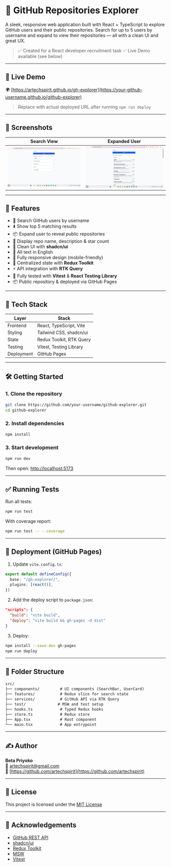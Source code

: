 # 🚀 GitHub Repositories Explorer

A sleek, responsive web application built with React + TypeScript to explore GitHub users and their public repositories. Search for up to 5 users by username and expand to view their repositories — all with a clean UI and great UX.

> ✅ Created for a React developer recruitment task
> ✅ Live Demo available (see below)

---

## 🔗 Live Demo

🌍 [https://artechspirit.github.io/gh-explorer](https://your-github-username.github.io/github-explorer)

> Replace with actual deployed URL after running `npm run deploy`

---

## 📸 Screenshots

| Search View | Expanded User |
|-------------|----------------|
| ![](./screenshots/search.png) | ![](./screenshots/repos.png) |

---

## 🎯 Features

- 🔎 Search GitHub users by username
- ⬇️ Show top 5 matching results
- 📦 Expand user to reveal public repositories
- 🌟 Display repo name, description & star count
- 🧼 Clean UI with **shadcn/ui**
- 💬 All text in English
- 📱 Fully responsive design (mobile-friendly)
- 🔁 Centralized state with **Redux Toolkit**
- ⚡ API integration with **RTK Query**
- 🧪 Fully tested with **Vitest** & **React Testing Library**
- 📦 Public repository & deployed via GitHub Pages

---

## 🧱 Tech Stack

| Layer      | Stack                                |
|------------|--------------------------------------|
| Frontend   | React, TypeScript, Vite              |
| Styling    | Tailwind CSS, shadcn/ui              |
| State      | Redux Toolkit, RTK Query             |
| Testing    | Vitest, Testing Library              |
| Deployment | GitHub Pages                         |

---

## 🛠️ Getting Started

### 1. Clone the repository

```bash
git clone https://github.com/your-username/github-explorer.git
cd github-explorer
```

### 2. Install dependencies

```bash
npm install
```

### 3. Start development

```bash
npm run dev
```

Then open: [http://localhost:5173](http://localhost:5173)

---

## ✅ Running Tests

Run all tests:

```bash
npm run test
```

With coverage report:

```bash
npm run test -- --coverage
```

---

## 🚀 Deployment (GitHub Pages)

1. Update `vite.config.ts`:

```ts
export default defineConfig({
  base: "/gh-explorer/",
  plugins: [react()],
})
```

2. Add the deploy script to `package.json`:

```json
"scripts": {
  "build": "vite build",
  "deploy": "vite build && gh-pages -d dist"
}
```

3. Deploy:

```bash
npm install --save-dev gh-pages
npm run deploy
```

---

## 📂 Folder Structure

```
src/
├── components/         # UI components (SearchBar, UserCard)
├── features/           # Redux slice for search state
├── services/           # GitHub API via RTK Query
├── test/              # MSW and test setup
├── hooks.ts            # Typed Redux hooks
├── store.ts            # Redux store
├── App.tsx             # Root component
└── main.tsx            # App entrypoint
```

---

## ✍️ Author

**Beta Priyoko**  
📧 artechspirit@gmail.com  
🔗 [https://github.com/artechspirit](https://github.com/artechspirit)

---

## 📄 License

This project is licensed under the [MIT License](LICENSE)

---

## 🙏 Acknowledgements

- [GitHub REST API](https://docs.github.com/en/rest)
- [shadcn/ui](https://ui.shadcn.com/)
- [Redux Toolkit](https://redux-toolkit.js.org/)
- [MSW](https://mswjs.io/)
- [Vitest](https://vitest.dev/)
